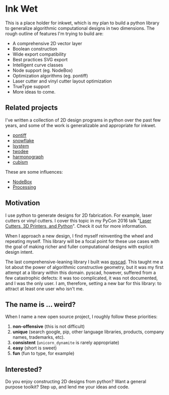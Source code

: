 # Ink Wet

This is a place holder for inkwet, which is my plan to build a python library
to generalize algorithmic computational designs in two dimensions.  The rough
outline of features I'm trying to build are:

- A comprehensive 2D vector layer
- Boolean construction
- Wide export compatibility
- Best practices SVG export
- Intelligent curve classes
- Node support (eg. NodeBox)
- Optimization algorithms (eg. pontiff)
- Laser cutter and vinyl cutter layout optimization
- TrueType support
- More ideas to come.

## Related projects

I've written a collection of 2D design programs in python over the past few
years, and some of the work is generalizable and appropriate for inkwet.

- [pontiff](https://github.com/vishnubob/pontiff)
- [snowflake](https://github.com/vishnubob/snowflake)
- [lsystem](https://github.com/vishnubob/lsystem)
- [twodee](https://github.com/vishnubob/twodee)
- [harmonograph](https://github.com/vishnubob/harmonograph)
- [cubism](https://github.com/vishnubob/pycon2016/tree/master/cubism)

These are some influences:

- [NodeBox](https://github.com/nodebox/nodebox)
- [Processing](http://py.processing.org/)

## Motivation

I use python to generate designs for 2D fabrication.  For example, laser
cutters or vinyl cutters.  I cover this topic in my PyCon 2016 talk "[Laser
Cutters, 3D Printers, and
Python](https://www.youtube.com/watch?v=UwL-ncEr-_I)".  Check it out for more
information.

When I approach a new design, I find myself reinventing the wheel and repeating
myself.  This library will be a focal point for these use cases with the goal
of making richer and fuller computational designs with explicit design intent. 

The last comprehensive-leaning library I built was
[pyscad](https://github.com/vishnubob/pyscad).  This taught me a lot about the
power of algorithmic constructive geometry, but it was my first attempt at a
library within this domain.  pyscad, however, suffered from a few catastrophic
defects: it was too complicated, it was not documented, and I was the only
user. I am, therefore, setting a new bar for this library: to attract at
least one user who isn't me.

## The name is ... weird?

When I name a new open source project, I roughly follow these priorities:

1. **non-offensive** (this is not difficult)
2. **unique** (search google, pip, other language libraries, products, company names, trademarks, etc).
3. **consistent** (`unicorn_dynamite` is rarely appropriate)
4. **easy** (short is sweet)
5. **fun** (fun to type, for example)

## Interested?

Do you enjoy constructing 2D designs from python?  Want a general purpose
toolkit?  Step up, and lend me your ideas and code.

